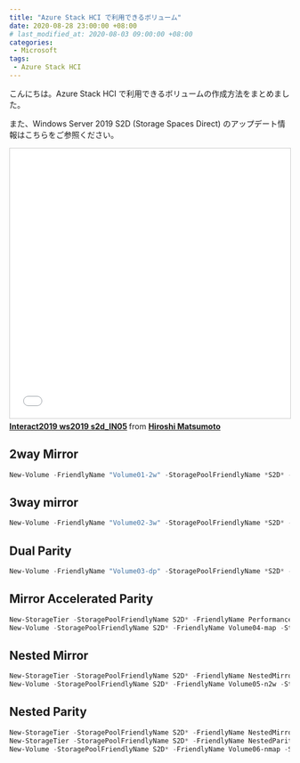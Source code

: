 ```yaml
---
title: "Azure Stack HCI で利用できるボリューム"
date: 2020-08-28 23:00:00 +08:00
# last_modified_at: 2020-08-03 09:00:00 +08:00
categories: 
 - Microsoft 
tags: 
 - Azure Stack HCI
---
```


こんにちは。Azure Stack HCI で利用できるボリュームの作成方法をまとめました。

また、Windows Server 2019 S2D (Storage Spaces Direct) のアップデート情報はこちらをご参照ください。
<iframe src="//www.slideshare.net/slideshow/embed_code/key/qAkyvdzsrk1KB" width="595" height="485" frameborder="0" marginwidth="0" marginheight="0" scrolling="no" style="border:1px solid #CCC; border-width:1px; margin-bottom:5px; max-width: 100%;" allowfullscreen> </iframe> <div style="margin-bottom:5px"> <strong> <a href="//www.slideshare.net/HiroshiMatsumoto1/interact2019-ws2019-s2din05" title="Interact2019 ws2019 s2d_IN05" target="_blank">Interact2019 ws2019 s2d_IN05</a> </strong> from <strong><a href="//www.slideshare.net/HiroshiMatsumoto1" target="_blank">Hiroshi Matsumoto</a></strong> </div>

## 2way Mirror 
```powershell
New-Volume -FriendlyName "Volume01-2w" -StoragePoolFriendlyName *S2D* -Size 100GB -ResiliencySettingName Mirror -PhysicalDiskRedundancy 1 -Verbose
```

## 3way mirror
```powershell
New-Volume -FriendlyName "Volume02-3w" -StoragePoolFriendlyName *S2D* -Size 100GB -ResiliencySettingName Mirror -Verbose
```

## Dual Parity
```powershell
New-Volume -FriendlyName "Volume03-dp" -StoragePoolFriendlyName *S2D* -Size 100GB -ResiliencySettingName Parity -Verbose
```

## Mirror Accelerated Parity
```powershell
New-StorageTier -StoragePoolFriendlyName S2D* -FriendlyName Performance -ResiliencySettingName Mirror -NumberOfDataCopies 2 -MediaType HDD
New-Volume -StoragePoolFriendlyName S2D* -FriendlyName Volume04-map -StorageTierFriendlyNames Performance,Capacity -StorageTierSizes 20GB,80GB
```

## Nested Mirror
```powershell
New-StorageTier -StoragePoolFriendlyName S2D* -FriendlyName NestedMirror -ResiliencySettingName Mirror -NumberOfDataCopies 4 -MediaType HDD
New-Volume -StoragePoolFriendlyName S2D* -FriendlyName Volume05-n2w -StorageTierFriendlyNames NestedMirror -StorageTierSizes 100GB -Verbose
```

## Nested Parity
```powershell
New-StorageTier -StoragePoolFriendlyName S2D* -FriendlyName NestedMirror -ResiliencySettingName Mirror -NumberOfDataCopies 4 -MediaType HDD
New-StorageTier -StoragePoolFriendlyName S2D* -FriendlyName NestedParity -ResiliencySettingName Parity -NumberOfDataCopies 2 -PhysicalDiskRedundancy 1 -NumberOfGroups 1 -FaultDomainAwareness StorageScaleUnit -ColumnIsolation PhysicalDisk -MediaType HDD
New-Volume -StoragePoolFriendlyName S2D* -FriendlyName Volume06-nmap -StorageTierFriendlyNames NestedMirror,NestedParity -StorageTierSizes 20GB,80GB
```